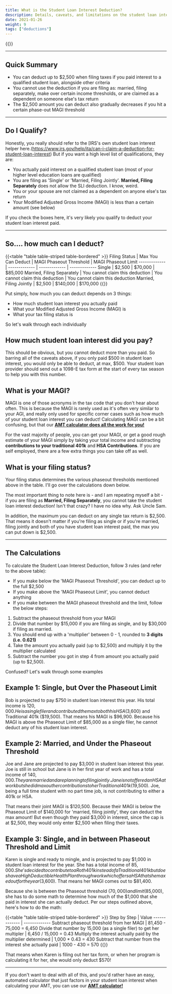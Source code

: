 ```yaml
---
title: What is the Student Loan Interest Deduction?
description: Details, caveats, and limitations on the student loan interest deduction
date: 2021-01-26
weight: 9
tags: ["deductions"]
---
```

{{<disclaimer>}}

---------
Quick Summary
---

- You can deduct up to $2,500 when filing taxes if you paid interest to a qualified student loan, alongside other criteria
- You cannot use the deduction if you are filing as: married, filing separately, make over certain income thresholds, or are claimed as a dependent on someone else's tax return
- The $2,500 amount you can deduct also gradually decreases if you hit a certain phase-out MAGI threshold

--------

Do I Qualify?
---
Honestly, you really should refer to the [IRS\'s own student loan interest helper here.(https://www.irs.gov/help/ita/can-i-claim-a-deduction-for-student-loan-interest) But if you want a high level list of qualifications, they are:

- You actually paid interest on a qualified student loan (most of your higher level education loans are qualified)
- You are filing as 'Single' or 'Married, Filing Jointly'. **Married, Filing Separately** does not allow the SLI deduction. I know, weird.
- You or your spouse are not claimed as a dependent on anyone else's tax return
- Your Modified Adjusted Gross Income (MAGI) is less than a certain amount (see below)

If you check the boxes here, it's very likely you qualify to deduct your student loan interest paid.

--------

So.... how much can I deduct?
---

{{<table "table table-striped table-bordered" >}}
  Filing Status | Max You Can Deduct | MAGI Phaseout Threshold | MAGI Phaseout Limit 
  ------------- | ------------- | ------------- | -------------
 Single | $2,500 | $70,000 | $85,000
 Married, Filing Separately | You cannot claim this deduction | You cannot claim this deduction | You cannot claim this deduction
 Married, Filing Jointly | $2,500 | $140,000 | $170,000
{{</table>}}

Put simply, how much you can deduct depends on 3 things:

- How much student loan interest you actually paid
- What your Modified Adjusted Gross Income (MAGI) is
- What your tax filing status is

So let's walk through each individually

How much student loan interest did you pay?
----
This should be obvious, but you cannot deduct more than you paid. So barring all of the caveats above, if you only paid $500 in student loan interest, you would only be able to deduct, at max, $500. Your student loan provider should send out a 1098-E tax form at the start of every tax season to help you with this number.

What is your MAGI?
----
MAGI is one of those acronyms in the tax code that you don't hear about often. This is because the MAGI is rarely used as it's often very similar to your AGI, and really only used for specific corner cases such as how much of your student loan interest you can deduct! Calculating MAGI can be a bit confusing, but that our **[AMT calculator does all the work for you!](/amt-calculator/)**

For the vast majority of people, you can get your MAGI, or get a good rough estimate of your MAGI simply by taking your total income and subtracting **contributions to your traditional 401k** and **HSA Contributions**. If you are self employed, there are a few extra things you can take off as well.

What is your filing status?
----
Your filing status determines the various phaseout thresholds mentioned above in the table. I'll go over the calculations down below. 

The most important thing to note here is - and I am repeating myself a bit - if you are filing as **Married, Filing Separately**, you cannot take the student loan interest deduction! Isn't that crazy? I have no idea why. Ask Uncle Sam.

In addition, the maximum you can deduct on any single tax return is $2,500. That means it doesn't matter if you're filing as single or if you're married, filing jointly and both of you have student loan interest paid, the max you can put down is $2,500.

----

The Calculations
----
To calculate the Student Loan Interest Deduction, follow 3 rules (and refer to the above table):

- If you make below the 'MAGI Phaseout Threshold', you can deduct up to the full $2,500
- If you make above the 'MAGI Phaseout Limit', you cannot deduct anything
- If you make between the MAGI phaseout threshold and the limit, follow the below steps:

1. Subtract the phaseout threshold from your MAGI
2. Divide that number by $15,000 if you are filing as single, and by $30,000 if filing as married. 
3. You should end up with a 'multiplier' between 0 - 1, rounded to **3 digits (i.e. 0.621)**
4. Take the amount you actually paid (up to $2,500) and multiply it by the multiplier calculated
5. Subtract the number you got in step 4 from amount you actually paid (up to $2,500).

Confused? Let's walk through some examples


Example 1: Single, but Over the Phaseout Limit
----
Bob is projected to pay $750 in student loan interest this year. His total income is $120,000. He is a single filer and contributed the max to both his HSA ($3,600) and Traditional 401k ($19,500). That means his MAGI is $96,900. Because his MAGI is above the Phaseout Limit of $85,000 as a single filer, he cannot deduct any of his student loan interest.

Example 2: Married, and Under the Phaseout Threshold
----
Joe and Jane are projected to pay $3,000 in student loan interest this year. Joe is still in school but Jane is in her first year of work and has a total income of $140,000. They are married and are planning to filing jointly. Jane is not offered an HSA at work but she did max out her contributions to her Traditional 401k ($19,500). Joe, being a full time student with no part time job, is not contributing to either a 401k or HSA.

That means their joint MAGI is $120,500. Because their MAGI is below the Phaseout Limit of $140,000 for 'married, filing jointly', they can deduct the max amount! But even though they paid $3,000 in interest, since the cap is at $2,500, they would only enter $2,500 when filing their taxes.

Example 3: Single, and in between Phaseout Threshold and Limit
----
Karen is single and ready to mingle, and is projected to pay $1,000 in student loan interest for the year. She has a total income of $85,000. She's decided to contribute to a Roth 401k instead of a Traditional 401k but does have a High Deductible Health Plan through work which offers a HSA that she maxed out for the year ($3,600). That means her MAGI comes out to $81,400.

Because she is between the Phaseout threshold ($70,000) and limit ($85,000), she has to do some  math to determine how much of the $1,000 that she paid in interest she can actually deduct. Per our steps outlined above, here's how to do the math:

{{<table "table table-striped table-bordered" >}}
  Step by Step | Value
  ------------- | -------------
 Subtract phaseout threshold from her MAGI | 81,450 - 75,000 = 6,450
 Divide that number by 15,000 (as a single filer) to get her multipler | 6,450 / 15,000 = 0.43
 Multiply the interest actually paid by the multiplier determined | 1,000 * 0.43 = 430
 Subtract that number from the interest she actually paid | 1000 - 430 = 570
{{</table>}}

That means when Karen is filing out her tax form, or when her program is calculating it for her, she would only deduct $570!

------------------------------

If you don't want to deal with all of this, and you'd rather have an easy, automated calculator that just factors in your student loan interest when calculating your AMT, you can use our **[AMT calculator!](/amt-calculator)**